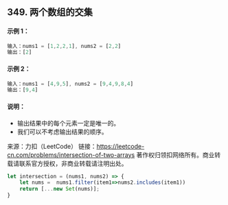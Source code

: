 ## 349. 两个数组的交集

#### 示例 1：

```js
输入：nums1 = [1,2,2,1], nums2 = [2,2]
输出：[2]
```

#### 示例 2：
```js
输入：nums1 = [4,9,5], nums2 = [9,4,9,8,4]
输出：[9,4]
```

#### 说明：

- 输出结果中的每个元素一定是唯一的。
- 我们可以不考虑输出结果的顺序。

来源：力扣（LeetCode）
链接：https://leetcode-cn.com/problems/intersection-of-two-arrays
著作权归领扣网络所有。商业转载请联系官方授权，非商业转载请注明出处。


```js
let intersection = (nums1, nums2) => {
	let nums =  nums1.filter(item1=>nums2.includes(item1))
	return [...new Set(nums)];
}
```